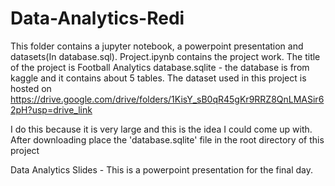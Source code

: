 # Data-Analytics-Redi
This folder contains a jupyter notebook, a powerpoint presentation and datasets(In database.sql).
Project.ipynb contains the project work. The title of the project is Football Analytics
database.sqlite - the database is from kaggle and it contains about 5 tables.
The dataset used in this project is hosted on 
[
](https://drive.google.com/drive/folders/1KisY_sB0qR45gKr9RRZ8QnLMASir62pH?usp=drive_link)https://drive.google.com/drive/folders/1KisY_sB0qR45gKr9RRZ8QnLMASir62pH?usp=drive_link 

I do this because it is very large and this is the idea I could come up with.
After downloading place the 'database.sqlite' file in the root directory of this project

Data Analytics Slides - This is a powerpoint presentation  for the final day.
